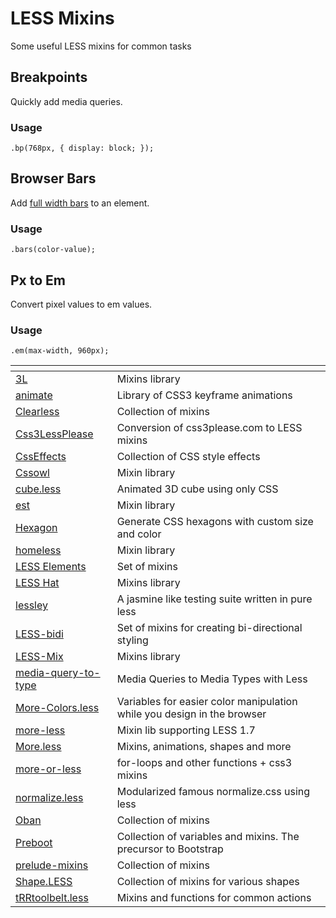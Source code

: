 # LESS Mixins

Some useful LESS mixins for common tasks

## Breakpoints

Quickly add media queries.

### Usage

```
.bp(768px, { display: block; });
```

## Browser Bars

Add [full width bars](http://css-tricks.com/full-browser-width-bars/) to an element. 

### Usage

```
.bars(color-value);
```

## Px to Em

Convert pixel values to em values.

### Usage

```
.em(max-width, 960px);
```

<table>
<thead>
<tr>
<th></th>
<th></th>
</tr>
</thead>
<tbody>
<tr>
<td><a href="http://mateuszkocz.github.io/3l/">3L</a></td>
<td>Mixins library</td>
</tr>
<tr>
<td><a href="https://github.com/joshuapekera/animate">animate</a></td>
<td>Library of CSS3 keyframe animations</td>
</tr>
<tr>
<td><a href="http://clearleft.github.io/clearless/">Clearless</a></td>
<td>Collection of mixins</td>
</tr>
<tr>
<td><a href="http://chrsr.com/css3lessplease/">Css3LessPlease</a></td>
<td>Conversion of css3please.com to LESS mixins</td>
</tr>
<tr>
<td><a href="http://adodson.com/css-effects/">CssEffects</a></td>
<td>Collection of CSS style effects</td>
</tr>
<tr>
<td><a href="http://cssowl.owl-stars.com/">Cssowl</a></td>
<td>Mixin library</td>
</tr>
<tr>
<td><a href="https://github.com/sparanoid/cube.less">cube.less</a></td>
<td>Animated 3D cube using only CSS</td>
</tr>
<tr>
<td><a href="https://github.com/ecomfe/est/">est</a></td>
<td>Mixin library</td>
</tr>
<tr>
<td><a href="http://db0company.github.io/css-hexagon/">Hexagon</a></td>
<td>Generate CSS hexagons with custom size and color</td>
</tr>
<tr>
<td><a href="https://github.com/pixelass/homeless">homeless</a></td>
<td>Mixin library</td>
</tr>
<tr>
<td><a href="http://lesselements.com/">LESS Elements</a></td>
<td>Set of mixins</td>
</tr>
<tr>
<td><a href="http://lesshat.com/">LESS Hat</a></td>
<td>Mixins library</td>
</tr>
<tr>
<td><a href="https://github.com/pixelass/lessley">lessley</a></td>
<td>A jasmine like testing suite written in pure less</td>
</tr>
<tr>
<td><a href="https://github.com/danielkatz/less-bidi">LESS-bidi</a></td>
<td>Set of mixins for creating bi-directional styling</td>
</tr>
<tr>
<td><a href="http://denysdovhan.github.io/LESS-Mix/">LESS-Mix</a></td>
<td>Mixins library</td>
</tr>
<tr>
<td><a href="https://github.com/himedlooff/media-query-to-type">media-query-to-type</a></td>
<td>Media Queries to Media Types with Less</td>
</tr>
<tr>
<td><a href="http://jasonrobb.github.io/More-Colors.less/">More-Colors.less</a></td>
<td>Variables for easier color manipulation while you design in the browser</td>
</tr>
<tr>
<td><a href="https://github.com/roelvanhintum/More-Less">more-less</a></td>
<td>Mixin lib supporting LESS 1.7</td>
</tr>
<tr>
<td><a href="https://github.com/weinitz/More.less">More.less</a></td>
<td>Mixins, animations, shapes and more</td>
</tr>
<tr>
<td><a href="https://github.com/pixelass/more-or-less">more-or-less</a></td>
<td>for-loops and other functions + css3 mixins</td>
</tr>
<tr>
<td><a href="https://github.com/segundofdez/normalize.less">normalize.less</a></td>
<td>Modularized famous normalize.css using less</td>
</tr>
<tr>
<td><a href="http://oban.io/">Oban</a></td>
<td>Collection of mixins</td>
</tr>
<tr>
<td><a href="http://getpreboot.com/">Preboot</a></td>
<td>Collection of variables and mixins. The precursor to Bootstrap</td>
</tr>
<tr>
<td><a href="https://github.com/amazingSurge/prelude-mixins">prelude-mixins</a></td>
<td>Collection of mixins</td>
</tr>
<tr>
<td><a href="https://github.com/fahad19/shape.less">Shape.LESS</a></td>
<td>Collection of mixins for various shapes</td>
</tr>
<tr>
<td><a href="https://github.com/therebelrobot/tRRtoolbelt.less">tRRtoolbelt.less</a></td>
<td>Mixins and functions for common actions</td>
</tr>
</tbody>
</table>
